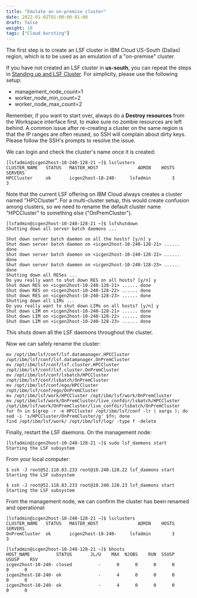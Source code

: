 ```yaml
---
title: "Emulate an on-premise cluster"
date: 2022-01-02T01:00:00-01:00
draft: false
weight: 10 
tags: ["Cloud bursting"] 
---
```


The first step is to create an LSF cluster in IBM Cloud US-South (Dallas)
region, which is to be used as an emulation of a "on-premise" cluster.

If you have not created an LSF cluster in **us-south**, you can repeat the steps in 
[Standing up and LSF Cluster](/02-setup-lsf-cluster/). For simplicity,
please use the following setup:
* management_node_count=1
* worker_node_min_count=2
* worker_node_max_count=2

Remember, if you want to start over, always do a __Destroy resources__ from the
Workspace interface first, to make sure no zombie resources are left behind.  A
common issue after re-creating a cluster on the same region is that the IP
ranges are often reused, so SSH will complain about dirty keys.  Please follow
the SSH's prompts to resolve the issue.

We can login and check the cluster's name once it is created:
```shell/bash
[lsfadmin@icgen2host-10-240-128-21 ~]$ lsclusters
CLUSTER_NAME   STATUS   MASTER_HOST               ADMIN    HOSTS  SERVERS
HPCCluster     ok       icgen2host-10-240-     lsfadmin        3        3
```
Note that the current LSF offering on IBM Cloud always creates a cluster
named "HPCCluster". For a multi-cluster setup, this would create confusion
among clusters, so we need to rename the default cluster name "HPCCluster"
to something else ("OnPremCluster").
```shell/bash
[lsfadmin@icgen2host-10-240-128-21 ~]$ lsfshutdown
Shutting down all server batch daemons ...

Shut down server batch daemon on all the hosts? [y/n] y
Shut down server batch daemon on <icgen2host-10-240-128-21> ...... done
Shut down server batch daemon on <icgen2host-10-240-128-22> ...... done
Shut down server batch daemon on <icgen2host-10-240-128-23> ...... done
Shutting down all RESes ...
Do you really want to shut down RES on all hosts? [y/n] y
Shut down RES on <icgen2host-10-240-128-21> ...... done
Shut down RES on <icgen2host-10-240-128-22> ...... done
Shut down RES on <icgen2host-10-240-128-23> ...... done
Shutting down all LIMs ...
Do you really want to shut down LIMs on all hosts? [y/n] y
Shut down LIM on <icgen2host-10-240-128-21> ...... done
Shut down LIM on <icgen2host-10-240-128-22> ...... done
Shut down LIM on <icgen2host-10-240-128-23> ...... done
```
This shuts down all the LSF daemons throughout the cluster.

Now we can safely rename the cluster:
```shell/bash
mv /opt/ibm/lsf/conf/lsf.datamanager.HPCCluster /opt/ibm/lsf/conf/lsf.datamanager.OnPremCluster
mv /opt/ibm/lsf/conf/lsf.cluster.HPCCluster /opt/ibm/lsf/conf/lsf.cluster.OnPremCluster
mv /opt/ibm/lsf/conf/lsbatch/HPCCluster /opt/ibm/lsf/conf/lsbatch/OnPremCluster
mv /opt/ibm/lsf/conf/ego/HPCCluster /opt/ibm/lsf/conf/ego/OnPremCluster
mv /opt/ibm/lsf/work/HPCCluster /opt/ibm/lsf/work/OnPremCluster
mv /opt/ibm/lsf/work/OnPremCluster/live_confdir/lsbatch/HPCCluster /opt/ibm/lsf/work/OnPremCluster/live_confdir/lsbatch/OnPremCluster
for fn in $(grep -r -e HPCCluster /opt/ibm/lsf/conf -lr | xargs ); do sed -i 's/HPCCluster/OnPremCluster/g' $fn; done
find /opt/ibm/lsf/work/ /opt/ibm/lsf/log/ -type f -delete
```

Finally, restart the LSF daemons. On the management node:
```shell/bash
[lsfadmin@icgen2host-10-240-128-21 ~]$ sudo lsf_daemons start
Starting the LSF subsystem
```

From your local computer:
```shell/bash
$ ssh -J root@52.118.83.233 root@10.240.128.22 lsf_daemons start
Starting the LSF subsystem

$ ssh -J root@52.118.83.233 root@10.240.128.23 lsf_daemons start
Starting the LSF subsystem
```

From the management node, we can confirm the cluster has been renamed and operational:
```shell/bash
[lsfadmin@icgen2host-10-240-128-21 ~]$ lsclusters
CLUSTER_NAME   STATUS   MASTER_HOST               ADMIN    HOSTS  SERVERS
OnPremCluster  ok       icgen2host-10-240-     lsfadmin        3        3

[lsfadmin@icgen2host-10-240-128-21 ~]$ bhosts
HOST_NAME          STATUS       JL/U    MAX  NJOBS    RUN  SSUSP  USUSP    RSV
icgen2host-10-240- closed          -      0      0      0      0      0      0
icgen2host-10-240- ok              -      4      0      0      0      0      0
icgen2host-10-240- ok              -      4      0      0      0      0      0
```


